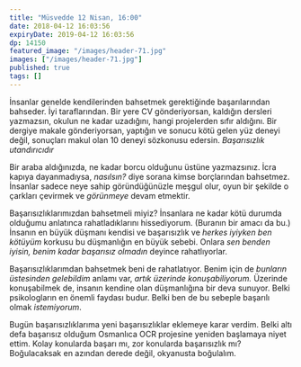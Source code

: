 ```yaml
---
title: "Müsvedde 12 Nisan, 16:00"
date: 2018-04-12 16:03:56
expiryDate: 2019-04-12 16:03:56
dp: 14150
featured_image: "/images/header-71.jpg"
images: ["/images/header-71.jpg"]
published: true
tags: []
---
```




İnsanlar genelde kendilerinden bahsetmek gerektiğinde başarılarından bahseder.
İyi taraflarından. Bir yere CV gönderiyorsan, kaldığın dersleri yazmazsın,
okulun ne kadar uzadığını, hangi projelerden sıfır aldığını. Bir dergiye makale
gönderiyorsan, yaptığın ve sonucu kötü gelen yüz deneyi değil, sonuçları makul
olan 10 deneyi sözkonusu edersin. *Başarısızlık utandırıcıdır*

Bir araba aldığınızda, ne kadar borcu olduğunu üstüne yazmazsınız. İcra kapıya
dayanmadıysa, *nasılsın?* diye sorana kimse borçlarından bahsetmez. İnsanlar
sadece neye sahip göründüğünüzle meşgul olur, oyun bir şekilde o çarkları
çevirmek ve *görünmeye* devam etmektir.

Başarısızlıklarımızdan bahsetmeli miyiz? İnsanlara ne kadar kötü durumda
olduğumu anlatınca rahatladıklarını hissediyorum. (Buranın bir amacı da bu.)
İnsanın en büyük düşmanı kendisi ve başarısızlık ve *herkes iyiyken ben kötüyüm*
korkusu bu düşmanlığın en büyük sebebi. Onlara _sen benden iyisin, benim kadar
başarısız olmadın_ deyince rahatlıyorlar.

Başarısızlıklarımdan bahsetmek beni de rahatlatıyor. Benim için de *bunların
üstesinden gelebildim* anlamı var, *artık üzerinde konuşabiliyorum.* Üzerinde
konuşabilmek de, insanın kendine olan düşmanlığına bir deva sunuyor. Belki
psikologların en önemli faydası budur. Belki ben de bu sebeple başarılı olmak
*istemiyorum*.

Bugün başarısızlıklarıma yeni başarısızlıklar eklemeye karar verdim. Belki altı
defa başarısız olduğum Osmanlıca OCR projesine yeniden başlamaya niyet ettim.
Kolay konularda başarı mı, zor konularda başarısızlık mı? Boğulacaksak en
azından derede değil, okyanusta boğulalım.

